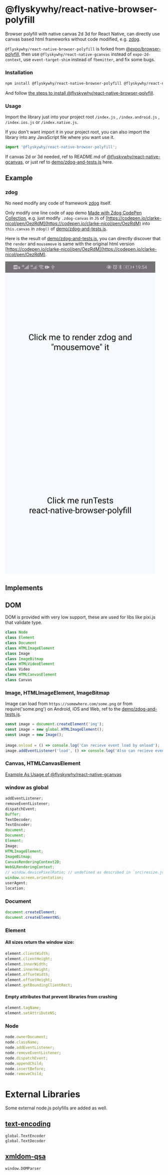# @flyskywhy/react-native-browser-polyfill

Browser polyfill with native canvas 2d 3d for React Native, can directly use canvas based html frameworks without code modified, e.g. [zdog](https://github.com/metafizzy/zdog).

`@flyskywhy/react-native-browser-polyfill` is forked from [@expo/browser-polyfill](https://github.com/expo/browser-polyfill), then use `@flyskywhy/react-native-gcanvas` instead of `expo-2d-context`, use `event-target-shim` instead of `fbemitter`, and fix some bugs.

### Installation

```bash
npm install @flyskywhy/react-native-browser-polyfill @flyskywhy/react-native-gcanvas
```

And follow [the steps to install @flyskywhy/react-native-browser-polyfill](https://github.com/flyskywhy/react-native-gcanvas#react-native).

### Usage

Import the library just into your project root `/index.js` , `/index.android.js` , `/index.ios.js` or `/index.native.js`.

If you don't want import it in your project root, you can also import the library into any JavaScript file where you want use it.

```js
import '@flyskywhy/react-native-browser-polyfill';
```

If canvas 2d or 3d needed, ref to README.md of [@flyskywhy/react-native-gcanvas](https://github.com/flyskywhy/react-native-gcanvas), or just ref to [demo/zdog-and-tests.js](demo/zdog-and-tests.js) here.

## Example
### zdog
No need modify any code of framework [zdog](https://github.com/metafizzy/zdog) itself.

Only modify one line code of app demo [Made with Zdog CodePen Collection](https://codepen.io/collection/DzdGMe/), e.g. just modify `.zdog-canvas` in `JS` of [https://codepen.io/clarke-nicol/pen/OezRdM](https://codepen.io/clarke-nicol/pen/OezRdM) into `this.canvas` in `zdog()` of [demo/zdog-and-tests.js](demo/zdog-and-tests.js).

Here is the result of [demo/zdog-and-tests.js](demo/zdog-and-tests.js), you can directly discover that the `render` and `mousemove` is same with the original html version [https://codepen.io/clarke-nicol/pen/OezRdM](https://codepen.io/clarke-nicol/pen/OezRdM).

<img src="https://raw.githubusercontent.com/flyskywhy/react-native-browser-polyfill/master/assets/zdog-and-tests.gif" width="480">

## Implements

## DOM

DOM is provided with very low support, these are used for libs like pixi.js that validate type.

```js
class Node
class Element
class Document
class HTMLImageElement
class Image
class ImageBitmap
class HTMLVideoElement
class Video
class HTMLCanvasElement
class Canvas
```

### Image, HTMLImageElement, ImageBitmap

Image can load from `https://somewhere.com/some.png` or from require('some.png') on Android, iOS and Web, ref to the [demo/zdog-and-tests.js](demo/zdog-and-tests.js).

```js
const image = document.createElement('img');
const image = new global.HTMLImageElement();
const image = new Image();

image.onload = () => console.log('Can recieve event load by onload');
image.addEventListener('load', () => console.log('Also can recieve event load by addEventListener');
```

### Canvas, HTMLCanvasElement
[Example As Usage of @flyskywhy/react-native-gcanvas](https://github.com/flyskywhy/react-native-gcanvas#example-as-usage)

### window as global

```js
addEventListener;
removeEventListener;
dispatchEvent;
Buffer;
TextDecoder;
TextEncoder;
document;
Document;
Element;
Image;
HTMLImageElement;
ImageBitmap;
CanvasRenderingContext2D;
WebGLRenderingContext;
// window.devicePixelRatio; // undefined as described in `src\resize.js`
window.screen.orientation;
userAgent;
location;
```

### Document

```js
document.createElement;
document.createElementNS;
```

### Element

#### All sizes return the window size:

```js
element.clientWidth;
element.clientHeight;
element.innerWidth;
element.innerHeight;
element.offsetWidth;
element.offsetHeight;
element.getBoundingClientRect;
```

#### Empty attributes that prevent libraries from crashing

```js
element.tagName;
element.setAttributeNS;
```

### Node

```js
node.ownerDocument;
node.className;
node.addEventListener;
node.removeEventListener;
node.dispatchEvent;
node.appendChild;
node.insertBefore;
node.removeChild;
```

# External Libraries

Some external node.js polyfills are added as well.

## [text-encoding](https://github.com/inexorabletash/text-encoding)

```
global.TextEncoder
global.TextDecoder
```

## [xmldom-qsa](https://github.com/zeligzhou/xmldom-qsa)

```
window.DOMParser
```
